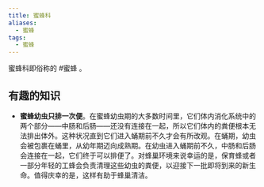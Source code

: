 ```yaml
---
title: 蜜蜂科
aliases:
  - 蜜蜂
tags:
  - 蜜蜂
---
```

蜜蜂科即俗称的 #蜜蜂 。

## 有趣的知识

* **蜜蜂幼虫只排一次便**。在蜜蜂幼虫期的大多数时间里，它们体内消化系统中的两个部分——中肠和后肠——还没有连接在一起，所以它们体内的粪便根本无法排出体外。这种状况直到它们进入蛹期前不久才会有所改观。在蛹期，幼虫会被包裹在蛹里，从幼年期迈向成熟期。在幼虫进入蛹期前不久，中肠和后肠会连接在一起，它们终于可以排便了。对蜂巢环境来说幸运的是，保育蜂或者一部分年轻的工蜂会负责清理这些幼虫的粪便，以迎接下一批即将到来的新生命。值得庆幸的是，这样有助于蜂巢清洁。
